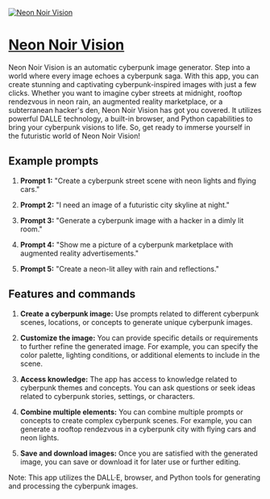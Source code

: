 [![Neon Noir Vision](https://files.oaiusercontent.com/file-Pjb2J4Io1fmTHG6urN1broLT?se=2123-10-17T02%3A19%3A51Z&sp=r&sv=2021-08-06&sr=b&rscc=max-age%3D31536000%2C%20immutable&rscd=attachment%3B%20filename%3Da15c3f00-1fe3-4e80-9840-8c09bc1a534e.png&sig=wIfxNeiJZ6SJ83B5VF%2Bj9/RDG59SrHL0xte4nZGAYsk%3D)](https://chat.openai.com/g/g-aI8Jfg7UZ-neon-noir-vision)

# [Neon Noir Vision](https://chat.openai.com/g/g-aI8Jfg7UZ-neon-noir-vision)

Neon Noir Vision is an automatic cyberpunk image generator. Step into a world where every image echoes a cyberpunk saga. With this app, you can create stunning and captivating cyberpunk-inspired images with just a few clicks. Whether you want to imagine cyber streets at midnight, rooftop rendezvous in neon rain, an augmented reality marketplace, or a subterranean hacker's den, Neon Noir Vision has got you covered. It utilizes powerful DALLE technology, a built-in browser, and Python capabilities to bring your cyberpunk visions to life. So, get ready to immerse yourself in the futuristic world of Neon Noir Vision!

## Example prompts

1. **Prompt 1:** "Create a cyberpunk street scene with neon lights and flying cars."

2. **Prompt 2:** "I need an image of a futuristic city skyline at night."

3. **Prompt 3:** "Generate a cyberpunk image with a hacker in a dimly lit room."

4. **Prompt 4:** "Show me a picture of a cyberpunk marketplace with augmented reality advertisements."

5. **Prompt 5:** "Create a neon-lit alley with rain and reflections."

## Features and commands

1. **Create a cyberpunk image:** Use prompts related to different cyberpunk scenes, locations, or concepts to generate unique cyberpunk images.

2. **Customize the image:** You can provide specific details or requirements to further refine the generated image. For example, you can specify the color palette, lighting conditions, or additional elements to include in the scene.

3. **Access knowledge:** The app has access to knowledge related to cyberpunk themes and concepts. You can ask questions or seek ideas related to cyberpunk stories, settings, or characters.

4. **Combine multiple elements:** You can combine multiple prompts or concepts to create complex cyberpunk scenes. For example, you can generate a rooftop rendezvous in a cyberpunk city with flying cars and neon lights.

5. **Save and download images:** Once you are satisfied with the generated image, you can save or download it for later use or further editing.

Note: This app utilizes the DALL·E, browser, and Python tools for generating and processing the cyberpunk images.